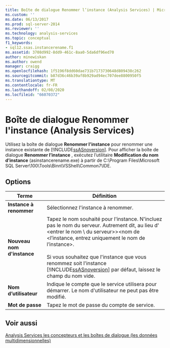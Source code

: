 ```yaml
---
title: Boîte de dialogue Renommer l’instance (Analysis Services) | Microsoft Docs
ms.custom: ''
ms.date: 06/13/2017
ms.prod: sql-server-2014
ms.reviewer: ''
ms.technology: analysis-services
ms.topic: conceptual
f1_keywords:
- sql12.ssas.instancerename.f1
ms.assetid: 3708d992-8dd9-461c-8aa0-5da6df96ed70
author: minewiskan
ms.author: owend
manager: craigg
ms.openlocfilehash: 1f5196f8dd60dae731b7173730648d809438c262
ms.sourcegitcommit: b87d36c46b39af8b929ad94ec707dee8800950f5
ms.translationtype: MT
ms.contentlocale: fr-FR
ms.lasthandoff: 02/08/2020
ms.locfileid: "66070372"
---
```

# <a name="rename-instance-dialog-box-analysis-services"></a>Boîte de dialogue Renommer l'instance (Analysis Services)
  Utilisez la boîte de dialogue **Renommer l'instance** pour renommer une instance existante de [!INCLUDE[ssASnoversion](../includes/ssasnoversion-md.md)]. Pour afficher la boîte de dialogue **Renommer l’instance** , exécutez l’utilitaire **Modification du nom d’instance** (asinstancerename.exe) à partir de C:\Program Files\Microsoft SQL Server\100\Tools\Binn\VSShell\Common7\IDE.  
  
## <a name="options"></a>Options  
  
|Terme|Définition|  
|----------|----------------|  
|**Instance à renommer**|Sélectionnez l'instance à renommer.|  
|**Nouveau nom d'instance**|Tapez le nom souhaité pour l'instance. N'incluez pas le nom du serveur. Autrement dit, au lieu d' \<entrer le nom \\ du serveur>\><nom de \<l’instance, entrez uniquement le nom de l’instance>.<br /><br /> Si vous souhaitez que l'instance que vous renommez soit l'instance [!INCLUDE[ssASnoversion](../includes/ssasnoversion-md.md)] par défaut, laissez le champ du nom vide.|  
|**Nom d’utilisateur**|Indique le compte que le service utilisera pour démarrer. Le nom d'utilisateur ne peut pas être modifié.|  
|**Mot de passe**|Tapez le mot de passe du compte de service.|  
  
## <a name="see-also"></a>Voir aussi  
 [Analysis Services les concepteurs et les boîtes de dialogue &#40;les données multidimensionnelles&#41;](analysis-services-designers-and-dialog-boxes-multidimensional-data.md)  
  
  
